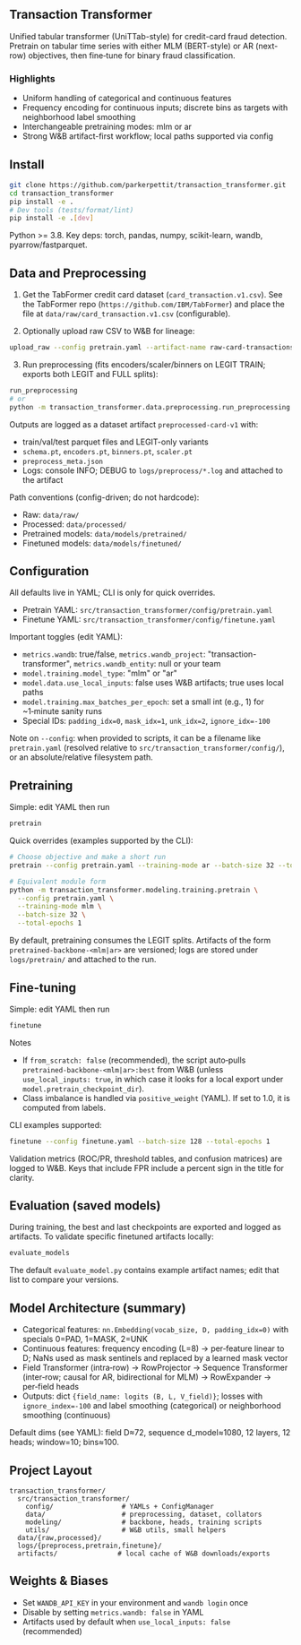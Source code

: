 ## Transaction Transformer

Unified tabular transformer (UniTTab-style) for credit-card fraud detection. Pretrain on tabular time series with either MLM (BERT-style) or AR (next-row) objectives, then fine‑tune for binary fraud classification.

### Highlights
- Uniform handling of categorical and continuous features
- Frequency encoding for continuous inputs; discrete bins as targets with neighborhood label smoothing
- Interchangeable pretraining modes: mlm or ar
- Strong W&B artifact-first workflow; local paths supported via config

## Install

```bash
git clone https://github.com/parkerpettit/transaction_transformer.git
cd transaction_transformer
pip install -e .
# Dev tools (tests/format/lint)
pip install -e .[dev]
```

Python >= 3.8. Key deps: torch, pandas, numpy, scikit-learn, wandb, pyarrow/fastparquet.

## Data and Preprocessing

1) Get the TabFormer credit card dataset (`card_transaction.v1.csv`). See the TabFormer repo (`https://github.com/IBM/TabFormer`) and place the file at `data/raw/card_transaction.v1.csv` (configurable).

2) Optionally upload raw CSV to W&B for lineage:
```bash
upload_raw --config pretrain.yaml --artifact-name raw-card-transactions-v1
```

3) Run preprocessing (fits encoders/scaler/binners on LEGIT TRAIN; exports both LEGIT and FULL splits):
```bash
run_preprocessing
# or
python -m transaction_transformer.data.preprocessing.run_preprocessing
```
Outputs are logged as a dataset artifact `preprocessed-card-v1` with:
- train/val/test parquet files and LEGIT-only variants
- `schema.pt`, `encoders.pt`, `binners.pt`, `scaler.pt`
- `preprocess_meta.json`
- Logs: console INFO; DEBUG to `logs/preprocess/*.log` and attached to the artifact

Path conventions (config-driven; do not hardcode):
- Raw: `data/raw/`
- Processed: `data/processed/`
- Pretrained models: `data/models/pretrained/`
- Finetuned models: `data/models/finetuned/`

## Configuration

All defaults live in YAML; CLI is only for quick overrides.
- Pretrain YAML: `src/transaction_transformer/config/pretrain.yaml`
- Finetune YAML: `src/transaction_transformer/config/finetune.yaml`

Important toggles (edit YAML):
- `metrics.wandb`: true/false, `metrics.wandb_project`: "transaction-transformer", `metrics.wandb_entity`: null or your team
- `model.training.model_type`: "mlm" or "ar"
- `model.data.use_local_inputs`: false uses W&B artifacts; true uses local paths
- `model.training.max_batches_per_epoch`: set a small int (e.g., 1) for ~1‑minute sanity runs
- Special IDs: `padding_idx=0`, `mask_idx=1`, `unk_idx=2`, `ignore_idx=-100`

Note on `--config`: when provided to scripts, it can be a filename like `pretrain.yaml` (resolved relative to `src/transaction_transformer/config/`), or an absolute/relative filesystem path.

## Pretraining

Simple: edit YAML then run
```bash
pretrain
```

Quick overrides (examples supported by the CLI):
```bash
# Choose objective and make a short run
pretrain --config pretrain.yaml --training-mode ar --batch-size 32 --total-epochs 1

# Equivalent module form
python -m transaction_transformer.modeling.training.pretrain \
  --config pretrain.yaml \
  --training-mode mlm \
  --batch-size 32 \
  --total-epochs 1
```

By default, pretraining consumes the LEGIT splits. Artifacts of the form `pretrained-backbone-<mlm|ar>` are versioned; logs are stored under `logs/pretrain/` and attached to the run.

## Fine‑tuning

Simple: edit YAML then run
```bash
finetune
```

Notes
- If `from_scratch: false` (recommended), the script auto‑pulls `pretrained-backbone-<mlm|ar>:best` from W&B (unless `use_local_inputs: true`, in which case it looks for a local export under `model.pretrain_checkpoint_dir`).
- Class imbalance is handled via `positive_weight` (YAML). If set to 1.0, it is computed from labels.

CLI examples supported:
```bash
finetune --config finetune.yaml --batch-size 128 --total-epochs 1
```

Validation metrics (ROC/PR, threshold tables, and confusion matrices) are logged to W&B. Keys that include FPR include a percent sign in the title for clarity.

## Evaluation (saved models)

During training, the best and last checkpoints are exported and logged as artifacts. To validate specific finetuned artifacts locally:
```bash
evaluate_models
```
The default `evaluate_model.py` contains example artifact names; edit that list to compare your versions.

## Model Architecture (summary)
- Categorical features: `nn.Embedding(vocab_size, D, padding_idx=0)` with specials 0=PAD, 1=MASK, 2=UNK
- Continuous features: frequency encoding (L=8) -> per‑feature linear to D; NaNs used as mask sentinels and replaced by a learned mask vector
- Field Transformer (intra‑row) -> RowProjector -> Sequence Transformer (inter‑row; causal for AR, bidirectional for MLM) -> RowExpander -> per‑field heads
- Outputs: dict `{field_name: logits (B, L, V_field)}`; losses with `ignore_index=-100` and label smoothing (categorical) or neighborhood smoothing (continuous)

Default dims (see YAML): field D≈72, sequence d_model≈1080, 12 layers, 12 heads; window=10; bins≈100.

## Project Layout
```
transaction_transformer/
  src/transaction_transformer/
    config/                 # YAMLs + ConfigManager
    data/                   # preprocessing, dataset, collators
    modeling/               # backbone, heads, training scripts
    utils/                  # W&B utils, small helpers
  data/{raw,processed}/
  logs/{preprocess,pretrain,finetune}/
  artifacts/               # local cache of W&B downloads/exports
```

## Weights & Biases
- Set `WANDB_API_KEY` in your environment and `wandb login` once
- Disable by setting `metrics.wandb: false` in YAML
- Artifacts used by default when `use_local_inputs: false` (recommended)

